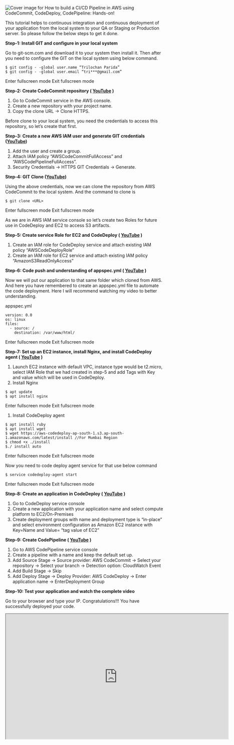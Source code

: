 ![Cover image for How to build a CI/CD Pipeline in AWS using CodeCommit, CodeDeploy, CodePipeline: Hands-on!](https://res.cloudinary.com/practicaldev/image/fetch/s--sRQBoYP---/c_imagga_scale,f_auto,fl_progressive,h_420,q_auto,w_1000/https://dev-to-uploads.s3.amazonaws.com/i/ppm0fk9mh2atsbtab0n5.png)

This tutorial helps to continuous integration and continuous deployment of your application from the local system to your QA or Staging or Production server. So please follow the below steps to get it done.

**Step-1: Install GIT and configure in your local system**

Go to git-scm.com and download it to your system then install it. Then after you need to configure the GIT on the local system using below command.  

```
$ git config - -global user.name “Trilochan Parida”
$ git config - -global user.email “tri***@gmail.com”
```

Enter fullscreen mode Exit fullscreen mode

**Step-2: Create CodeCommit repository ( [YouTube](https://youtu.be/-tkfm8a7L1U?t=54s) )**

1.  Go to CodeCommit service in the AWS console.
2.  Create a new repository with your project name.
3.  Copy the clone URL → Clone HTTPS.

Before clone to your local system, you need the credentials to access this repository, so let’s create that first.

**Step-3: Create a new AWS IAM user and generate GIT credentials ([YouTube](https://youtu.be/-tkfm8a7L1U?t=1m53s))**

1.  Add the user and create a group.
2.  Attach IAM policy “AWSCodeCommitFullAccess” and “AWSCodePipelineFullAccess”.
3.  Security Credentials → HTTPS GIT Credentials → Generate.

**Step-4: GIT Clone ([YouTube](https://youtu.be/-tkfm8a7L1U?t=3m40s))**

Using the above credentials, now we can clone the repository from AWS CodeCommit to the local system. And the command to clone is  

```
$ git clone <URL>
```

Enter fullscreen mode Exit fullscreen mode

As we are in AWS IAM service console so let’s create two Roles for future use in CodeDeploy and EC2 to access S3 artifacts.

**Step-5: Create service Role for EC2 and CodeDeploy ( [YouTube](https://youtu.be/-tkfm8a7L1U?t=4m53s) )**

1.  Create an IAM role for CodeDeploy service and attach existing IAM policy “AWSCodeDeployRole”
2.  Create an IAM role for EC2 service and attach existing IAM policy “AmazonS3ReadOnlyAccess”

**Step-6: Code push and understanding of appspec.yml ( [YouTube](https://youtu.be/-tkfm8a7L1U?t=7m) )**

Now we will put our application to that same folder which cloned from AWS. And here you have remembered to create an appspec.yml file to automate the code deployment. Here I will recommend watching my video to better understanding.

appspec.yml  

```
version: 0.0
os: linux
files:
  - source: /
    destination: /var/www/html/
```

Enter fullscreen mode Exit fullscreen mode

**Step-7: Set up an EC2 instance, install Nginx, and install CodeDeploy agent ( [YouTube](https://youtu.be/-tkfm8a7L1U?t=8m50s) )**

1.  Launch EC2 instance with default VPC, instance type would be t2.micro, select IAM Role that we had created in step-5 and add Tags with Key and value which will be used in CodeDeploy.
2.  Install Nginx

```
$ apt update
$ apt install nginx
```

Enter fullscreen mode Exit fullscreen mode

1.  Install CodeDeploy agent

```
$ apt install ruby
$ apt install wget
$ wget https://aws-codedeploy-ap-south-1.s3.ap-south-1.amazonaws.com/latest/install //For Mumbai Region
$ chmod +x ./install
$./ install auto
```

Enter fullscreen mode Exit fullscreen mode

Now you need to code deploy agent service for that use below command  

```
$ service codedeploy-agent start
```

Enter fullscreen mode Exit fullscreen mode

**Step-8: Create an application in CodeDeploy ( [YouTube](https://youtu.be/-tkfm8a7L1U?t=16m15s) )**

1.  Go to CodeDeploy service console
2.  Create a new application with your application name and select compute platform to EC2/On-Premises
3.  Create deployment groups with name and deployment type is “in-place” and select environment configuration as Amazon EC2 instance with Key=Name and Value= “tag value of EC2”

**Step-9: Create CodePipeline ( [YouTube](https://youtu.be/-tkfm8a7L1U?t=17m27s) )**

1.  Go to AWS CodePipeline service console
2.  Create a pipeline with a name and keep the default set up.
3.  Add Source Stage → Source provider: AWS CodeCommit → Select your repository → Select your branch → Detection option: CloudWatch Event
4.  Add Build Stage → Skip
5.  Add Deploy Stage → Deploy Provider: AWS CodeDeploy → Enter application name → EnterDeployment Group

**Step-10: Test your application and watch the complete video**

Go to your browser and type your IP. Congratulations!!! You have successfully deployed your code.

<iframe width="710" height="399" src="https://www.youtube.com/embed/-tkfm8a7L1U" allowfullscreen="" loading="lazy"></iframe>